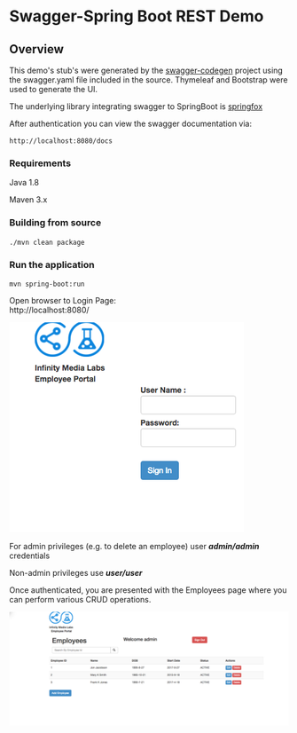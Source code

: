 # Swagger-Spring Boot REST Demo


## Overview  
This demo's stub's were generated by the [swagger-codegen](https://github.com/swagger-api/swagger-codegen) project using the swagger.yaml file included in the source.  Thymeleaf and Bootstrap were used to generate the UI.  

The underlying library integrating swagger to SpringBoot is [springfox](https://github.com/springfox/springfox)  

After authentication you can view the swagger documentation via:

```
http://localhost:8080/docs
```

### Requirements

Java 1.8

Maven 3.x

### Building from source

```
./mvn clean package
```

### Run the application

```
mvn spring-boot:run
```

Open browser to Login Page:  
http://localhost:8080/  



![login](/images/login.png)

For admin privileges (e.g. to delete an employee) user ***admin/admin*** credentials

Non-admin privileges use ***user/user***

Once authenticated, you are presented with the Employees page where you can perform various CRUD operations.



![employees](/images/employees.png)



